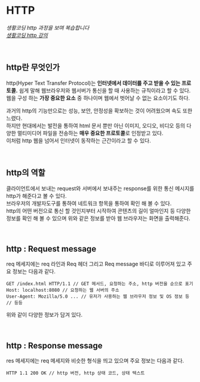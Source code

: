 # HTTP

_생활코딩 http 과정을 보며 복습합니다_ <br>
_[생활코딩 http 강의](https://opentutorials.org/course/4848)_

<br>

## http란 무엇인가

http(Hyper Text Transfer Protocol)는 **인터넷에서 데이터를 주고 받을 수 있는 프로토콜.** 쉽게 말해 웹브라우저와 웹서버가 통신을 할 때 사용하는 규칙이라고 할 수 있다. <br>
웹을 구성 하는 **가장 중요한 요소** 중 하나이며 웹에서 벗어날 수 없는 요소이기도 하다.

과거의 http의 기능만으로는 성능, 보안, 안정성을 확보하는 것이 어려웠으며 속도 또한 느렸다.<br>
하지만 현대에서는 발전을 통하여 html 문서 뿐만 아닌 이미지, 오디오, 비디오 등의 다양한 멀티미디어 파일을 전송하는 **매우 중요한 프로토콜**로 인정받고 있다.<br>
이처럼 http 웹을 넘어서 인터넷이 동작하는 근간이라고 할 수 있다.

<br>

## http의 역할

클라이언트에서 보내는 request와 서버에서 보내주는 response를 위한 통신 메시지를 http가 해준다고 볼 수 있다.<br>
브라우저의 개발자도구를 통하여 네트워크 항목을 통하여 확인 해 볼 수 있다.<br>
http의 어떤 버전으로 통신 할 것인지부터 시작하여 콘텐츠의 길이 얼마인지 등 다양한 정보를 확인 해 볼 수 있으며 위와 같은 정보를 받아 웹 브라우저는 화면을 출력해준다.

<br>

## http : Request message

req 메세지에는 req 라인과 Req 헤더 그리고 Req message 바디로 이루어져 있고 주요 정보는 다음과 같다.

```
GET /index.html HTTP/1.1 // GET 메서드, 요청하는 주소, http 버전을 순으로 표기
Host: localhost:8080 // 요청하는 웹 서버의 주소
User-Agent: Mozilla/5.0 ... // 유저가 사용하는 웹 브라우저 정보 및 OS 정보 등
// 등등
```

위와 같이 다양한 정보가 담겨 있다.

<br>

## http : Response message

res 메세지에는 req 메세지와 비슷한 형식을 띄고 있으며 주요 정보는 다음과 같다.

```
HTTP 1.1 200 OK // http 버전, http 상태 코드, 상태 텍스트

```

